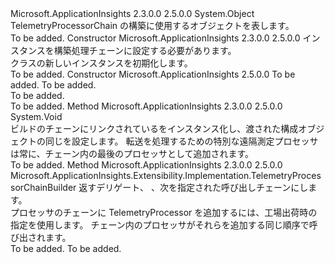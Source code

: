 <Type Name="TelemetryProcessorChainBuilder" FullName="Microsoft.ApplicationInsights.Extensibility.Implementation.TelemetryProcessorChainBuilder">
  <TypeSignature Language="C#" Value="public sealed class TelemetryProcessorChainBuilder" />
  <TypeSignature Language="ILAsm" Value=".class public auto ansi sealed beforefieldinit TelemetryProcessorChainBuilder extends System.Object" />
  <TypeSignature Language="DocId" Value="T:Microsoft.ApplicationInsights.Extensibility.Implementation.TelemetryProcessorChainBuilder" />
  <TypeSignature Language="VB.NET" Value="Public NotInheritable Class TelemetryProcessorChainBuilder" />
  <TypeSignature Language="F#" Value="type TelemetryProcessorChainBuilder = class" />
  <AssemblyInfo>
    <AssemblyName>Microsoft.ApplicationInsights</AssemblyName>
    <AssemblyVersion>2.3.0.0</AssemblyVersion>
    <AssemblyVersion>2.5.0.0</AssemblyVersion>
  </AssemblyInfo>
  <Base>
    <BaseTypeName>System.Object</BaseTypeName>
  </Base>
  <Interfaces />
  <Docs>
    <summary>
            TelemetryProcessorChain の構築に使用するオブジェクトを表します。
            </summary>
    <remarks>To be added.</remarks>
  </Docs>
  <Members>
    <Member MemberName=".ctor">
      <MemberSignature Language="C#" Value="public TelemetryProcessorChainBuilder (Microsoft.ApplicationInsights.Extensibility.TelemetryConfiguration configuration);" />
      <MemberSignature Language="ILAsm" Value=".method public hidebysig specialname rtspecialname instance void .ctor(class Microsoft.ApplicationInsights.Extensibility.TelemetryConfiguration configuration) cil managed" />
      <MemberSignature Language="DocId" Value="M:Microsoft.ApplicationInsights.Extensibility.Implementation.TelemetryProcessorChainBuilder.#ctor(Microsoft.ApplicationInsights.Extensibility.TelemetryConfiguration)" />
      <MemberSignature Language="VB.NET" Value="Public Sub New (configuration As TelemetryConfiguration)" />
      <MemberSignature Language="F#" Value="new Microsoft.ApplicationInsights.Extensibility.Implementation.TelemetryProcessorChainBuilder : Microsoft.ApplicationInsights.Extensibility.TelemetryConfiguration -&gt; Microsoft.ApplicationInsights.Extensibility.Implementation.TelemetryProcessorChainBuilder" Usage="new Microsoft.ApplicationInsights.Extensibility.Implementation.TelemetryProcessorChainBuilder configuration" />
      <MemberType>Constructor</MemberType>
      <AssemblyInfo>
        <AssemblyName>Microsoft.ApplicationInsights</AssemblyName>
        <AssemblyVersion>2.3.0.0</AssemblyVersion>
        <AssemblyVersion>2.5.0.0</AssemblyVersion>
      </AssemblyInfo>
      <Parameters>
        <Parameter Name="configuration" Type="Microsoft.ApplicationInsights.Extensibility.TelemetryConfiguration" />
      </Parameters>
      <Docs>
        <param name="configuration"> <see cref="T:Microsoft.ApplicationInsights.Extensibility.TelemetryConfiguration" />インスタンスを構築処理チェーンに設定する必要があります。 </param>
        <summary>
            <see cref="T:Microsoft.ApplicationInsights.Extensibility.Implementation.TelemetryProcessorChainBuilder" /> クラスの新しいインスタンスを初期化します。
            </summary>
        <remarks>To be added.</remarks>
      </Docs>
    </Member>
    <Member MemberName=".ctor">
      <MemberSignature Language="C#" Value="public TelemetryProcessorChainBuilder (Microsoft.ApplicationInsights.Extensibility.TelemetryConfiguration configuration, Microsoft.ApplicationInsights.Extensibility.TelemetrySink telemetrySink);" />
      <MemberSignature Language="ILAsm" Value=".method public hidebysig specialname rtspecialname instance void .ctor(class Microsoft.ApplicationInsights.Extensibility.TelemetryConfiguration configuration, class Microsoft.ApplicationInsights.Extensibility.TelemetrySink telemetrySink) cil managed" />
      <MemberSignature Language="DocId" Value="M:Microsoft.ApplicationInsights.Extensibility.Implementation.TelemetryProcessorChainBuilder.#ctor(Microsoft.ApplicationInsights.Extensibility.TelemetryConfiguration,Microsoft.ApplicationInsights.Extensibility.TelemetrySink)" />
      <MemberSignature Language="F#" Value="new Microsoft.ApplicationInsights.Extensibility.Implementation.TelemetryProcessorChainBuilder : Microsoft.ApplicationInsights.Extensibility.TelemetryConfiguration * Microsoft.ApplicationInsights.Extensibility.TelemetrySink -&gt; Microsoft.ApplicationInsights.Extensibility.Implementation.TelemetryProcessorChainBuilder" Usage="new Microsoft.ApplicationInsights.Extensibility.Implementation.TelemetryProcessorChainBuilder (configuration, telemetrySink)" />
      <MemberType>Constructor</MemberType>
      <AssemblyInfo>
        <AssemblyName>Microsoft.ApplicationInsights</AssemblyName>
        <AssemblyVersion>2.5.0.0</AssemblyVersion>
      </AssemblyInfo>
      <Parameters>
        <Parameter Name="configuration" Type="Microsoft.ApplicationInsights.Extensibility.TelemetryConfiguration" />
        <Parameter Name="telemetrySink" Type="Microsoft.ApplicationInsights.Extensibility.TelemetrySink" />
      </Parameters>
      <Docs>
        <param name="configuration">To be added.</param>
        <param name="telemetrySink">To be added.</param>
        <summary>To be added.</summary>
        <remarks>To be added.</remarks>
      </Docs>
    </Member>
    <Member MemberName="Build">
      <MemberSignature Language="C#" Value="public void Build ();" />
      <MemberSignature Language="ILAsm" Value=".method public hidebysig instance void Build() cil managed" />
      <MemberSignature Language="DocId" Value="M:Microsoft.ApplicationInsights.Extensibility.Implementation.TelemetryProcessorChainBuilder.Build" />
      <MemberSignature Language="VB.NET" Value="Public Sub Build ()" />
      <MemberSignature Language="F#" Value="member this.Build : unit -&gt; unit" Usage="telemetryProcessorChainBuilder.Build " />
      <MemberType>Method</MemberType>
      <AssemblyInfo>
        <AssemblyName>Microsoft.ApplicationInsights</AssemblyName>
        <AssemblyVersion>2.3.0.0</AssemblyVersion>
        <AssemblyVersion>2.5.0.0</AssemblyVersion>
      </AssemblyInfo>
      <ReturnValue>
        <ReturnType>System.Void</ReturnType>
      </ReturnValue>
      <Parameters />
      <Docs>
        <summary>
            ビルドのチェーンにリンクされている<see cref="T:Microsoft.ApplicationInsights.Extensibility.ITelemetryProcessor" />をインスタンス化し、渡された構成オブジェクトの同じを設定します。
            転送を処理するための特別な遠隔測定プロセッサは常に、チェーン内の最後のプロセッサとして追加されます。
            </summary>
        <remarks>To be added.</remarks>
      </Docs>
    </Member>
    <Member MemberName="Use">
      <MemberSignature Language="C#" Value="public Microsoft.ApplicationInsights.Extensibility.Implementation.TelemetryProcessorChainBuilder Use (Func&lt;Microsoft.ApplicationInsights.Extensibility.ITelemetryProcessor,Microsoft.ApplicationInsights.Extensibility.ITelemetryProcessor&gt; telemetryProcessorFactory);" />
      <MemberSignature Language="ILAsm" Value=".method public hidebysig instance class Microsoft.ApplicationInsights.Extensibility.Implementation.TelemetryProcessorChainBuilder Use(class System.Func`2&lt;class Microsoft.ApplicationInsights.Extensibility.ITelemetryProcessor, class Microsoft.ApplicationInsights.Extensibility.ITelemetryProcessor&gt; telemetryProcessorFactory) cil managed" />
      <MemberSignature Language="DocId" Value="M:Microsoft.ApplicationInsights.Extensibility.Implementation.TelemetryProcessorChainBuilder.Use(System.Func{Microsoft.ApplicationInsights.Extensibility.ITelemetryProcessor,Microsoft.ApplicationInsights.Extensibility.ITelemetryProcessor})" />
      <MemberSignature Language="VB.NET" Value="Public Function Use (telemetryProcessorFactory As Func(Of ITelemetryProcessor, ITelemetryProcessor)) As TelemetryProcessorChainBuilder" />
      <MemberSignature Language="F#" Value="member this.Use : Func&lt;Microsoft.ApplicationInsights.Extensibility.ITelemetryProcessor, Microsoft.ApplicationInsights.Extensibility.ITelemetryProcessor&gt; -&gt; Microsoft.ApplicationInsights.Extensibility.Implementation.TelemetryProcessorChainBuilder" Usage="telemetryProcessorChainBuilder.Use telemetryProcessorFactory" />
      <MemberType>Method</MemberType>
      <AssemblyInfo>
        <AssemblyName>Microsoft.ApplicationInsights</AssemblyName>
        <AssemblyVersion>2.3.0.0</AssemblyVersion>
        <AssemblyVersion>2.5.0.0</AssemblyVersion>
      </AssemblyInfo>
      <ReturnValue>
        <ReturnType>Microsoft.ApplicationInsights.Extensibility.Implementation.TelemetryProcessorChainBuilder</ReturnType>
      </ReturnValue>
      <Parameters>
        <Parameter Name="telemetryProcessorFactory" Type="System.Func&lt;Microsoft.ApplicationInsights.Extensibility.ITelemetryProcessor,Microsoft.ApplicationInsights.Extensibility.ITelemetryProcessor&gt;" />
      </Parameters>
      <Docs>
        <param name="telemetryProcessorFactory">返すデリゲート、 <see cref="T:Microsoft.ApplicationInsights.Extensibility.ITelemetryProcessor" /> 、次を指定された<see cref="T:Microsoft.ApplicationInsights.Extensibility.ITelemetryProcessor" />呼び出しチェーンにします。</param>
        <summary>
            プロセッサのチェーンに TelemetryProcessor を追加するには、工場出荷時の指定を使用します。 チェーン内のプロセッサがそれらを追加する同じ順序で呼び出されます。
            </summary>
        <returns>To be added.</returns>
        <remarks>To be added.</remarks>
      </Docs>
    </Member>
  </Members>
</Type>